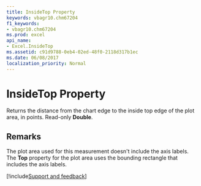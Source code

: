 ```yaml
---
title: InsideTop Property
keywords: vbagr10.chm67204
f1_keywords:
- vbagr10.chm67204
ms.prod: excel
api_name:
- Excel.InsideTop
ms.assetid: c91d9788-0eb4-02ed-48f0-2118d317b1ec
ms.date: 06/08/2017
localization_priority: Normal
---
```



# InsideTop Property

Returns the distance from the chart edge to the inside top edge of the plot area, in points. Read-only  **Double**.


## Remarks

The plot area used for this measurement doesn't include the axis labels. The  **Top** property for the plot area uses the bounding rectangle that includes the axis labels.

[!include[Support and feedback](~/includes/feedback-boilerplate.md)]